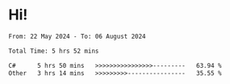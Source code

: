 # Hi!

<!--START_SECTION:waka-->

```txt
From: 22 May 2024 - To: 06 August 2024

Total Time: 5 hrs 52 mins

C#      5 hrs 50 mins   >>>>>>>>>>>>>>>>---------   63.94 %
Other   3 hrs 14 mins   >>>>>>>>>----------------   35.55 %
```

<!--END_SECTION:waka-->
